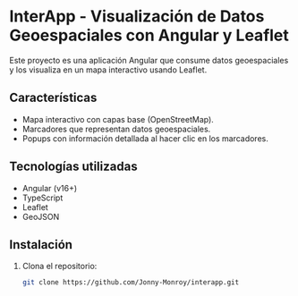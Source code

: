 # InterApp - Visualización de Datos Geoespaciales con Angular y Leaflet

Este proyecto es una aplicación Angular que consume datos geoespaciales y los visualiza en un mapa interactivo usando Leaflet.

## Características
- Mapa interactivo con capas base (OpenStreetMap).
- Marcadores que representan datos geoespaciales.
- Popups con información detallada al hacer clic en los marcadores.

## Tecnologías utilizadas
- Angular (v16+)
- TypeScript
- Leaflet
- GeoJSON

## Instalación
1. Clona el repositorio:
   ```bash
   git clone https://github.com/Jonny-Monroy/interapp.git
